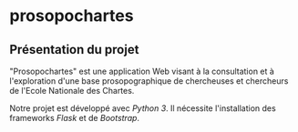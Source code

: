 # prosopochartes

## Présentation du projet

"Prosopochartes" est une application Web visant à la consultation et à l'exploration d'une base prosopographique de chercheuses et chercheurs de l'Ecole Nationale des Chartes.

Notre projet est développé avec *Python 3*. Il nécessite l'installation des frameworks *Flask* et de *Bootstrap*.
